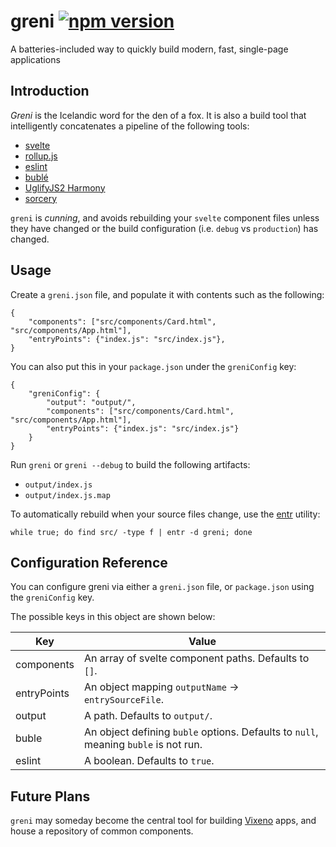 # greni [![npm version](https://badge.fury.io/js/greni.svg)](https://badge.fury.io/js/greni)
A batteries-included way to quickly build modern, fast, single-page applications

## Introduction

*Greni* is the Icelandic word for the den of a fox. It is also a build tool that
intelligently concatenates a pipeline of the following tools:

* [svelte](http://svelte.technology)
* [rollup.js](http://rollupjs.org)
* [eslint](http://eslint.org)
* [bublé](http://buble.surge.sh)
* [UglifyJS2 Harmony](https://www.npmjs.com/package/uglify-js-harmony)
* [sorcery](https://www.npmjs.com/package/sorcery)

`greni` is *cunning*, and avoids rebuilding your `svelte` component files unless
they have changed or the build configuration (i.e. `debug` vs `production`) has
changed.

## Usage

Create a `greni.json` file, and populate it with contents such as the following:

    {
        "components": ["src/components/Card.html", "src/components/App.html"],
        "entryPoints": {"index.js": "src/index.js"},
    }

You can also put this in your `package.json` under the `greniConfig` key:

    {
        "greniConfig": {
            "output": "output/",
            "components": ["src/components/Card.html", "src/components/App.html"],
            "entryPoints": {"index.js": "src/index.js"}
        }
    }

Run `greni` or `greni --debug` to build the following artifacts:

* `output/index.js`
* `output/index.js.map`

To automatically rebuild when your source files change, use the
[entr](http://entrproject.org/) utility:

    while true; do find src/ -type f | entr -d greni; done

## Configuration Reference

You can configure greni via either a `greni.json` file, or `package.json`
using the `greniConfig` key.

The possible keys in this object are shown below:

| Key         | Value                                                 |
| ----------  | ----------------------------------------------------- |
| components  | An array of svelte component paths. Defaults to `[]`. |
| entryPoints | An object mapping `outputName` -> `entrySourceFile`.  |
| output      | A path. Defaults to `output/`.                        |
| buble       | An object defining `buble` options. Defaults to `null`, meaning `buble` is not run. |
| eslint      | A boolean. Defaults to `true`.                        |

## Future Plans

`greni` may someday become the central tool for building
[Vixeno](https://vixeno.com) apps, and house a repository of common
components.
